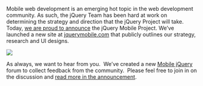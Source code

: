Mobile web development is an emerging hot topic in the web development
community. As such, the jQuery Team has been hard at work on determining
the strategy and direction that the jQuery Project will take. Today, [we
are proud to
announce](http://jquerymobile.com/2010/08/announcing-the-jquery-mobile-project/)
the jQuery Mobile Project. We’ve launched a new site at
[jquerymobile.com](http://jquerymobile.com) that publicly outlines our
strategy, research and UI designs.

[![](http://blog.jquery.com/wp-content/uploads/2010/08/jquerymobile.png)](http://jquerymobile.com)

As always, we want to hear from you.  We’ve created a new [Mobile
jQuery](http://forum.jquery.com/jquery-mobile) forum to collect feedback
from the community.  Please feel free to join in on the discussion and
[read more in the
announcement](http://jquerymobile.com/2010/08/announcing-the-jquery-mobile-project/).
